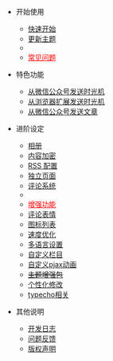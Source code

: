 - 开始使用
  - [快速开始](/start)
  - [更新主题](/update)
  - <li ><a style="color:red" href="#/common-problem">常见问题</a></li>

- 特色功能
  - [从微信公众号发送时光机](/wechat)
  - [从浏览器扩展发送时光机](/crx)
  - [从微信公众号发送文章](/wechat_post)

- 进阶设定
  - [相册](/album)
  - [内容加密](/lock)
  - [RSS 配置](/rss)
  - [独立页面](/page)
  - [评论系统](/comment)
  - <li><a style="color:red" href="#/functions">增强功能</a></li>
  - [评论表情](/emotion)
  - [图标列表](/icons)
  - [速度优化](/speed)
  - [多语言设置](/i18n)
  - [自定义栏目](/customize)
  - [自定义pjax动画](/pjaxanimate)
  - [~~主题增强包~~](/enhancedPackage)
  - [个性化修改](/customEdit)
  - [typecho相关](/typecho)

- 其他说明
  - [开发日志](/changelog)
  - [问题反馈](/feedback)
  - [版权声明](/copyright)


